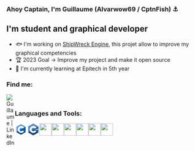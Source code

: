 ### Ahoy Captain, I'm Guillaume (Alvarwow69 / CptnFish) ⚓

## I'm student and graphical developer
- 🐟 I'm working on [ShipWreck Engine](https://github.com/Creative-Rift), this projet allow to improve my graphical competencies
- 🏆 2023 Goal -> Improve my project and make it open source
- 📖 I'm currently learning at Epitech in 5th year

### Find me:

[<img align="left" alt="Guillaume | LinkedIn" width="22px" src="https://cdn.jsdelivr.net/npm/simple-icons@v3/icons/linkedin.svg" />][linkedin]

<br />

### Languages and Tools:

<img align="left" height="32" width="32" src="https://raw.githubusercontent.com/github/explore/f3e22f0dca2be955676bc70d6214b95b13354ee8/topics/c/c.png" />
<img align="left" height="32" width="32" src="https://raw.githubusercontent.com/github/explore/f3e22f0dca2be955676bc70d6214b95b13354ee8/topics/cpp/cpp.png" />
<img align="left" height="32" width="32" src="https://cdn.jsdelivr.net/npm/simple-icons@v5/icons/csharp.svg" />
<img align="left" height="32" width="32" src="https://cdn.jsdelivr.net/npm/simple-icons@v5/icons/opengl.svg" />
<img align="left" height="32" width="32" src="https://cdn.jsdelivr.net/npm/simple-icons@v5/icons/clion.svg" />
<img align="left" height="32" width="32" src="https://cdn.jsdelivr.net/npm/simple-icons@v5/icons/github.svg" />
<img align="left" height="32" width="32" src="https://cdn.jsdelivr.net/npm/simple-icons@v5/icons/git.svg" />
<img align="left" height="32" width="32" src="https://cdn.jsdelivr.net/npm/simple-icons@v5/icons/cmake.svg" />

[linkedin]: https://www.linkedin.com/in/guillaume-soisson-b760801aa/
<!--
**Alvarwow69/Alvarwow69** is a ✨ _special_ ✨ repository because its `README.md` (this file) appears on your GitHub profile.

Here are some ideas to get you started:

- 🔭 I’m currently working on ...
- 🌱 I’m currently learning ...
- 👯 I’m looking to collaborate on ...
- 🤔 I’m looking for help with ...
- 💬 Ask me about ...
- 📫 How to reach me: ...
- 😄 Pronouns: ...
- ⚡ Fun fact: ...
-->
